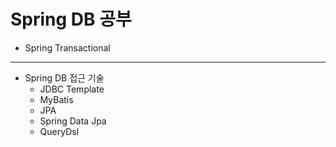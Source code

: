 # Spring DB 공부
- Spring Transactional 
---
- Spring DB 접근 기술
  - JDBC Template
  - MyBatis
  - JPA
  - Spring Data Jpa
  - QueryDsl
